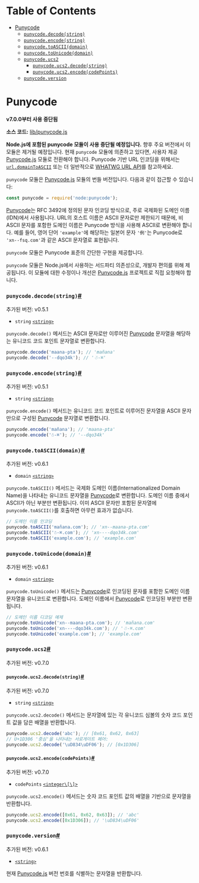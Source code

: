 # Table of Contents

- [Punycode](#punycode)
    - [`punycode.decode(string)`](#punycodedecodestring)
    - [`punycode.encode(string)`](#punycodeencodestring)
    - [`punycode.toASCII(domain)`](#punycodetoasciidomain)
    - [`punycode.toUnicode(domain)`](#punycodetounicodedomain)
    - [`punycode.ucs2`](#punycodeucs2)
      - [`punycode.ucs2.decode(string)`](#punycodeucs2decodestring)
      - [`punycode.ucs2.encode(codePoints)`](#punycodeucs2encodecodepoints)
    - [`punycode.version`](#punycodeversion)

# Punycode

**v7.0.0부터 사용 중단됨**

**소스 코드:** [lib/punycode.js](https://github.com/nodejs/node/blob/v23.5.0/lib/punycode.js)

**Node.js에 포함된 punycode 모듈이 사용 중단될 예정입니다.** 향후 주요 버전에서 이 모듈은 제거될 예정입니다. 현재 `punycode` 모듈에 의존하고 있다면, 사용자 제공 [Punycode.js](https://github.com/bestiejs/punycode.js) 모듈로 전환해야 합니다. Punycode 기반 URL 인코딩을 위해서는 [`url.domainToASCII`](https://nodejs.org/docs/latest/api/url.html#urldomaintoasciidomain) 또는 더 일반적으로 [WHATWG URL API](https://nodejs.org/docs/latest/api/url.html#the-whatwg-url-api)를 참고하세요.

`punycode` 모듈은 [Punycode.js](https://github.com/bestiejs/punycode.js) 모듈의 번들 버전입니다. 다음과 같이 접근할 수 있습니다:

```js
const punycode = require('node:punycode');
```

[Punycode](https://tools.ietf.org/html/rfc3492)는 RFC 3492에 정의된 문자 인코딩 방식으로, 주로 국제화된 도메인 이름(IDN)에서 사용됩니다. URL의 호스트 이름은 ASCII 문자로만 제한되기 때문에, 비ASCII 문자를 포함한 도메인 이름은 Punycode 방식을 사용해 ASCII로 변환해야 합니다. 예를 들어, 영어 단어 `'example'`에 해당하는 일본어 문자 `'例'`는 Punycode로 `'xn--fsq.com'`과 같은 ASCII 문자열로 표현됩니다.

`punycode` 모듈은 Punycode 표준의 간단한 구현을 제공합니다.

`punycode` 모듈은 Node.js에서 사용하는 서드파티 의존성으로, 개발자 편의를 위해 제공됩니다. 이 모듈에 대한 수정이나 개선은 [Punycode.js](https://github.com/bestiejs/punycode.js) 프로젝트로 직접 요청해야 합니다.


### `punycode.decode(string)`[#](https://nodejs.org/docs/latest/api/punycode.html#punycodedecodestring)

추가된 버전: v0.5.1

-   `string` [`<string>`](https://developer.mozilla.org/en-US/docs/Web/JavaScript/Data_structures#String_type)

`punycode.decode()` 메서드는 ASCII 문자로만 이루어진 [Punycode](https://tools.ietf.org/html/rfc3492) 문자열을 해당하는 유니코드 코드 포인트 문자열로 변환합니다.

```js
punycode.decode('maana-pta'); // 'mañana' 
punycode.decode('--dqo34k'); // '☃-⌘'
```


### `punycode.encode(string)`[#](https://nodejs.org/docs/latest/api/punycode.html#punycodeencodestring)

추가된 버전: v0.5.1

-   `string` [`<string>`](https://developer.mozilla.org/en-US/docs/Web/JavaScript/Data_structures#String_type)

`punycode.encode()` 메서드는 유니코드 코드 포인트로 이루어진 문자열을 ASCII 문자만으로 구성된 [Punycode](https://tools.ietf.org/html/rfc3492) 문자열로 변환합니다.

```js
punycode.encode('mañana'); // 'maana-pta'
punycode.encode('☃-⌘'); // '--dqo34k'
```


### `punycode.toASCII(domain)`[#](https://nodejs.org/docs/latest/api/punycode.html#punycodetoasciidomain)

추가된 버전: v0.6.1

-   `domain` [`<string>`](https://developer.mozilla.org/en-US/docs/Web/JavaScript/Data_structures#String_type)

`punycode.toASCII()` 메서드는 국제화 도메인 이름(Internationalized Domain Name)을 나타내는 유니코드 문자열을 [Punycode](https://tools.ietf.org/html/rfc3492)로 변환합니다. 도메인 이름 중에서 ASCII가 아닌 부분만 변환됩니다. 이미 ASCII 문자만 포함된 문자열에 `punycode.toASCII()`를 호출하면 아무런 효과가 없습니다.

```js
// 도메인 이름 인코딩
punycode.toASCII('mañana.com'); // 'xn--maana-pta.com'
punycode.toASCII('☃-⌘.com'); // 'xn----dqo34k.com'
punycode.toASCII('example.com'); // 'example.com'
```


### `punycode.toUnicode(domain)`[#](https://nodejs.org/docs/latest/api/punycode.html#punycodetounicodedomain)

추가된 버전: v0.6.1

-   `domain` [`<string>`](https://developer.mozilla.org/en-US/docs/Web/JavaScript/Data_structures#String_type)

`punycode.toUnicode()` 메서드는 [Punycode](https://tools.ietf.org/html/rfc3492)로 인코딩된 문자를 포함한 도메인 이름 문자열을 유니코드로 변환합니다. 도메인 이름에서 [Punycode](https://tools.ietf.org/html/rfc3492)로 인코딩된 부분만 변환됩니다.

```js
// 도메인 이름 디코딩 예제
punycode.toUnicode('xn--maana-pta.com'); // 'mañana.com'
punycode.toUnicode('xn----dqo34k.com'); // '☃-⌘.com'
punycode.toUnicode('example.com'); // 'example.com'
```


### `punycode.ucs2`[#](https://nodejs.org/docs/latest/api/punycode.html#punycodeucs2)

추가된 버전: v0.7.0


#### `punycode.ucs2.decode(string)`[#](https://nodejs.org/docs/latest/api/punycode.html#punycodeucs2decodestring)

추가된 버전: v0.7.0

-   `string` [`<string>`](https://developer.mozilla.org/en-US/docs/Web/JavaScript/Data_structures#String_type)

`punycode.ucs2.decode()` 메서드는 문자열에 있는 각 유니코드 심볼의 숫자 코드 포인트 값을 담은 배열을 반환합니다.

```js
punycode.ucs2.decode('abc'); // [0x61, 0x62, 0x63]
// U+1D306 '중심'을 나타내는 서로게이트 페어:
punycode.ucs2.decode('\uD834\uDF06'); // [0x1D306]
```


#### `punycode.ucs2.encode(codePoints)`[#](https://nodejs.org/docs/latest/api/punycode.html#punycodeucs2encodecodepoints)

추가된 버전: v0.7.0

-   `codePoints` [`<integer\[\]>`](https://developer.mozilla.org/en-US/docs/Web/JavaScript/Data_structures#Number_type)

`punycode.ucs2.encode()` 메서드는 숫자 코드 포인트 값의 배열을 기반으로 문자열을 반환합니다.

```js
punycode.ucs2.encode([0x61, 0x62, 0x63]); // 'abc'
punycode.ucs2.encode([0x1D306]); // '\uD834\uDF06'
```


### `punycode.version`[#](https://nodejs.org/docs/latest/api/punycode.html#punycodeversion)

추가된 버전: v0.6.1

-   [`<string>`](https://developer.mozilla.org/en-US/docs/Web/JavaScript/Data_structures#String_type)

현재 [Punycode.js](https://github.com/bestiejs/punycode.js) 버전 번호를 식별하는 문자열을 반환합니다.


